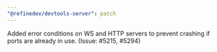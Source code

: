 ```yaml
---
"@refinedev/devtools-server": patch
---
```


Added error conditions on WS and HTTP servers to prevent crashing if ports are already in use. (Issue: #5215, #5294)
